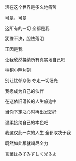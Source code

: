 活在这个世界是多么地痛苦

可是，可是

这所有的一切 全都是我

犹豫不决，胆怯落泪 

正因是我

让我欣然接纳所有真实地自己吧

稍稍小睡片刻

别让忧郁悲伤 夺走一切阳光

我愿成为自己的伙伴

在这依旧漫长的人生旅途中

当你下定决心时再出发就好

温柔接纳自己的本色吧

我这仅此一次的人生 全都取决于我

既然如此那就竭尽全力

言葉はみずみずしく光るよ
